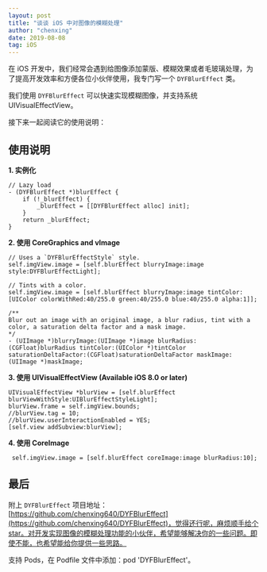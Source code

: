 ```yaml
---
layout: post
title: "谈谈 iOS 中对图像的模糊处理"
author: "chenxing"
date: 2019-08-08
tag: iOS
---
```



在 iOS 开发中，我们经常会遇到给图像添加蒙版、模糊效果或者毛玻璃处理，为了提高开发效率和方便各位小伙伴使用，我专门写一个 `DYFBlurEffect` 类。

我们使用 `DYFBlurEffect` 可以快速实现模糊图像，并支持系统 UIVisualEffectView。

接下来一起阅读它的使用说明：

## 使用说明

**1. 实例化**

```
// Lazy load
- (DYFBlurEffect *)blurEffect {
    if (!_blurEffect) {
        _blurEffect = [[DYFBlurEffect alloc] init];
    }
    return _blurEffect;
}
```

**2. 使用 CoreGraphics and vImage**
    
```
// Uses a `DYFBlurEffectStyle` style.
self.imgView.image = [self.blurEffect blurryImage:image style:DYFBlurEffectLight];

// Tints with a color.
self.imgView.image = [self.blurEffect blurryImage:image tintColor:[UIColor colorWithRed:40/255.0 green:40/255.0 blue:40/255.0 alpha:1]];
```

```
/**
Blur out an image with an original image, a blur radius, tint with a color, a saturation delta factor and a mask image.
*/
- (UIImage *)blurryImage:(UIImage *)image blurRadius:(CGFloat)blurRadius tintColor:(UIColor *)tintColor saturationDeltaFactor:(CGFloat)saturationDeltaFactor maskImage:(UIImage *)maskImage;
```

**3. 使用 UIVisualEffectView (Available iOS 8.0 or later)**

```
UIVisualEffectView *blurView = [self.blurEffect blurViewWithStyle:UIBlurEffectStyleLight];
blurView.frame = self.imgView.bounds;
//blurView.tag = 10;
//blurView.userInteractionEnabled = YES;
[self.view addSubview:blurView];
```

**4. 使用 CoreImage**

```
 self.imgView.image = [self.blurEffect coreImage:image blurRadius:10];
```

## 最后

附上 `DYFBlurEffect` 项目地址：[https://github.com/chenxing640/DYFBlurEffect](https://github.com/chenxing640/DYFBlurEffect)，觉得还行呢，麻烦顺手给个star。对开发实现图像的模糊处理功能的小伙伴，希望能够解决你的一些问题。即使不能，也希望能给你提供一些思路。

支持 Pods，在 Podfile 文件中添加：pod 'DYFBlurEffect'。
